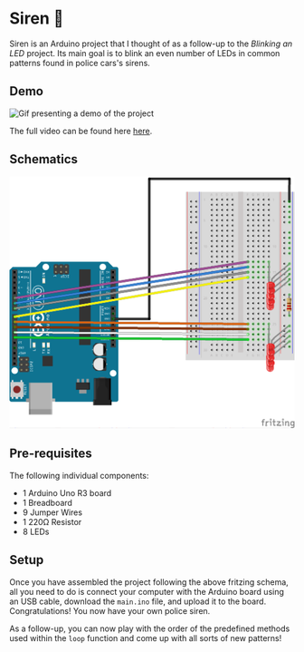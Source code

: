 # Siren 🚨

Siren is an Arduino project that I thought of as a follow-up to the *Blinking an LED* project. Its main goal is to blink an even number of LEDs in common patterns found in police cars's sirens.

## Demo

![Gif presenting a demo of the project](demo.gif)

The full video can be found here [here](https://www.youtube.com/watch?v=1XDveX9nsTQ).

## Schematics 

![Schematic picture of the project](schematics.png)

## Pre-requisites

The following individual components:
- 1 Arduino Uno R3 board
- 1 Breadboard
- 9 Jumper Wires
- 1 220Ω Resistor
- 8 LEDs

## Setup

Once you have assembled the project following the above fritzing schema, all you need to do is connect your computer with the Arduino board using an USB cable, download the `main.ino` file, and upload it to the board. Congratulations! You now have your own police siren.

As a follow-up, you can now play with the order of the predefined methods used within the `loop` function and come up with all sorts of new patterns!